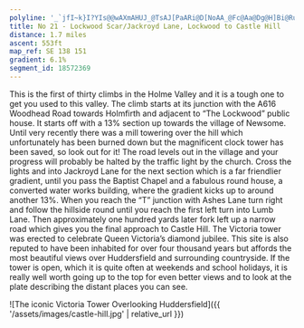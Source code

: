 ```yaml
---
polyline: '_`jfI~k}I?YIs@@wAXmAHUJ_@TsAJ[PaARi@D[NoAA_@Fc@Aa@Dg@H]Bi@Ru@RgBX_AAWTwA?OPk@FGJw@R_Ar@sBHgAZo@FIHSLQ~ASVOTSFa@@_@NILo@PaACK\iAb@gAJ_@v@mCf@eCFk@\cBB_@La@Dk@?g@MwAA}@QyBGc@k@yCc@oCUiB@[DY^uAVwANa@d@g@XUNSd@aAHa@RURQT_@TQ\M|@B\]\i@NMj@mAPi@r@{ARw@Bw@@sAEq@Ba@Ck@Z{BAg@Gw@?m@BUBARFV\d@pAZl@v@|Bj@bAv@bAlDvDbD|CxA`BJDFC|@cC\{A?MRoANoCGo@UyAyAkCc@m@c@e@U][[KAABCb@CVSRWf@ELMp@Jn@J^?L'
title: No 21 - Lockwood Scar/Jackroyd Lane, Lockwood to Castle Hill
distance: 1.7 miles 
ascent: 553ft
map_ref: SE 138 151
gradient: 6.1%
segment_id: 18572369
---
```


This is the first of thirty climbs in the Holme Valley and it is a tough one to get you used to
this valley. The climb starts at its junction with the A616 Woodhead Road towards Holmfirth
and adjacent to “The Lockwood” public house. It starts off with a 13% section up towards
the village of Newsome. Until very recently there was a mill towering over the hill which
unfortunately has been burned down but the magnificent clock tower has been saved, so
look out for it! The road levels out in the village and your progress will probably be halted by
the traffic light by the church. Cross the lights and into Jackroyd Lane for the next section
which is a far friendlier gradient, until you pass the Baptist Chapel and a fabulous round
house, a converted water works building, where the gradient kicks up to around another
13%. When you reach the “T” junction with Ashes Lane turn right and follow the hillside
round until you reach the first left turn into Lumb Lane. Then approximately one hundred
yards later fork left up a narrow road which gives you the final approach to Castle Hill. The
Victoria tower was erected to celebrate Queen Victoria’s diamond jubilee. This site is also
reputed to have been inhabited for over four thousand years but affords the most beautiful
views over Huddersfield and surrounding countryside. If the tower is open, which it is quite
often at weekends and school holidays, it is really well worth going up to the top for even
better views and to look at the plate describing the distant places you can see.

![The iconic Victoria Tower  Overlooking Huddersfield]({{ '/assets/images/castle-hill.jpg' | relative_url }})



